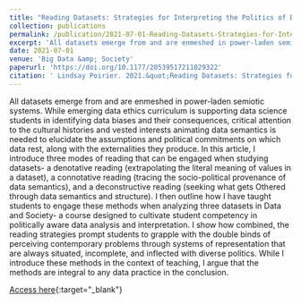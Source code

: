 ```yaml
---
title: "Reading Datasets: Strategies for Interpreting the Politics of Data Signification"
collection: publications
permalink: /publication/2021-07-01-Reading-Datasets-Strategies-for-Interpreting-the-Politics-of-Data-Signification
excerpt: 'All datasets emerge from and are enmeshed in power-laden semiotic systems. While emerging data ethics curriculum is supporting data science students in identifying data biases and their consequences, critical attention to the cultural histories and vested interests animating data semantics is needed...'
date: 2021-07-01
venue: 'Big Data &amp; Society'
paperurl: 'https://doi.org/10.1177/20539517211029322'
citation: ' Lindsay Poirier. 2021.&quot;Reading Datasets: Strategies for Interpreting the Politics of Data Signification.&quot; <i>Big Data &amp; Society</i>. {SAGE Publications Ltd} 8(2)'
---
```

All datasets emerge from and are enmeshed in power-laden semiotic systems. While emerging data ethics curriculum is supporting data science students in identifying data biases and their consequences, critical attention to the cultural histories and vested interests animating data semantics is needed to elucidate the assumptions and political commitments on which data rest, along with the externalities they produce. In this article, I introduce three modes of reading that can be engaged when studying datasets- a denotative reading (extrapolating the literal meaning of values in a dataset), a connotative reading (tracing the socio-political provenance of data semantics), and a deconstructive reading (seeking what gets Othered through data semantics and structure). I then outline how I have taught students to engage these methods when analyzing three datasets in Data and Society- a course designed to cultivate student competency in politically aware data analysis and interpretation. I show how combined, the reading strategies prompt students to grapple with the double binds of perceiving contemporary problems through systems of representation that are always situated, incomplete, and inflected with diverse politics. While I introduce these methods in the context of teaching, I argue that the methods are integral to any data practice in the conclusion.

[Access here](https://doi.org/10.1177/20539517211029322){:target="_blank"}
